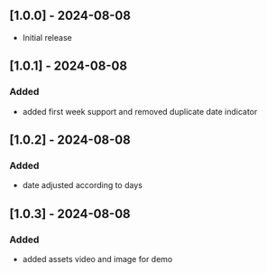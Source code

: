 ## [1.0.0] - 2024-08-08
- Initial release

## [1.0.1] - 2024-08-08
### Added 
- added first week support and removed duplicate date indicator

## [1.0.2] - 2024-08-08
### Added
- date adjusted according to days

## [1.0.3] - 2024-08-08
### Added
- added assets video and image for demo 